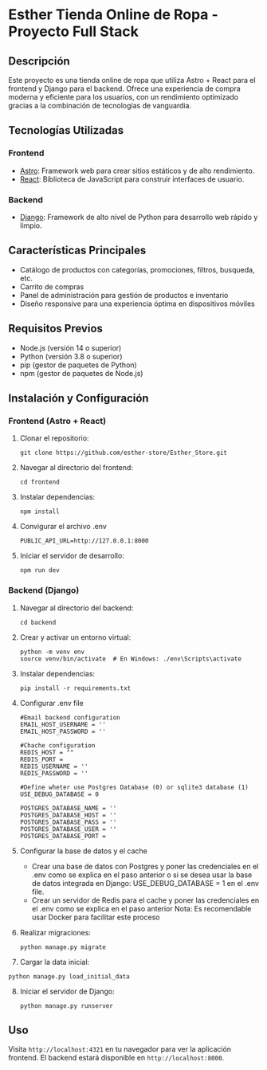 # Esther Tienda Online de Ropa - Proyecto Full Stack

## Descripción

Este proyecto es una tienda online de ropa que utiliza Astro + React para el frontend y Django para el backend. Ofrece una experiencia de compra moderna y eficiente para los usuarios, con un rendimiento optimizado gracias a la combinación de tecnologías de vanguardia.

## Tecnologías Utilizadas

### Frontend
- [Astro](https://astro.build/): Framework web para crear sitios estáticos y de alto rendimiento.
- [React](https://reactjs.org/): Biblioteca de JavaScript para construir interfaces de usuario.

### Backend
- [Django](https://www.djangoproject.com/): Framework de alto nivel de Python para desarrollo web rápido y limpio.

## Características Principales

- Catálogo de productos con categorías, promociones, filtros, busqueda, etc. 
- Carrito de compras
- Panel de administración para gestión de productos e inventario
- Diseño responsive para una experiencia óptima en dispositivos móviles

## Requisitos Previos

- Node.js (versión 14 o superior)
- Python (versión 3.8 o superior)
- pip (gestor de paquetes de Python)
- npm (gestor de paquetes de Node.js)

## Instalación y Configuración

### Frontend (Astro + React)

1. Clonar el repositorio:
   ```
   git clone https://github.com/esther-store/Esther_Store.git
   ```

2. Navegar al directorio del frontend:
   ```
   cd frontend
   ```

3. Instalar dependencias:
   ```
   npm install
   ```

4. Convigurar el archivo .env
    ```
    PUBLIC_API_URL=http://127.0.0.1:8000
    ```

5. Iniciar el servidor de desarrollo:
   ```
   npm run dev
   ```

### Backend (Django)

1. Navegar al directorio del backend:
   ```
   cd backend
   ```

2. Crear y activar un entorno virtual:
   ```
   python -m venv env
   source venv/bin/activate  # En Windows: ./env\Scripts\activate
   ```

3. Instalar dependencias:
   ```
   pip install -r requirements.txt
   ```

4. Configurar .env file
    ```
    #Email backend configuration
    EMAIL_HOST_USERNAME = ''
    EMAIL_HOST_PASSWORD = ''

    #Chache configuration
    REDIS_HOST = ""
    REDIS_PORT = 
    REDIS_USERNAME = ''
    REDIS_PASSWORD = ''

    #Define wheter use Postgres Database (0) or sqlite3 database (1)
    USE_DEBUG_DATABASE = 0

    POSTGRES_DATABASE_NAME = ''
    POSTGRES_DATABASE_HOST = ''
    POSTGRES_DATABASE_PASS = ''
    POSTGRES_DATABASE_USER = ''
    POSTGRES_DATABASE_PORT = 
    ```
5. Configurar la base de datos y el cache
    - Crear una base de datos con Postgres y poner las credenciales en el .env como se explica en el paso anterior o si se desea usar la base de datos integrada en Django: USE_DEBUG_DATABASE = 1 en el .env file.
    - Crear un servidor de Redis para el cache y poner las credenciales en el .env como se explica en el paso anterior 
    Nota: Es recomendable usar Docker para facilitar este proceso

6. Realizar migraciones:
   ```
   python manage.py migrate
   ```

7. Cargar la data inicial:
```
python manage.py load_initial_data
```

8. Iniciar el servidor de Django:
   ```
   python manage.py runserver
   ```

## Uso

Visita `http://localhost:4321` en tu navegador para ver la aplicación frontend.
El backend estará disponible en `http://localhost:8000`.

